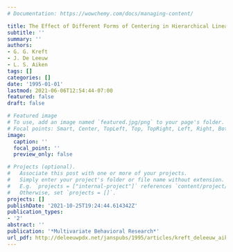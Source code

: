 ```yaml
---
# Documentation: https://wowchemy.com/docs/managing-content/

title: The Effect of Different Forms of Centering in Hierarchical Linear Models
subtitle: ''
summary: ''
authors:
- G. G. Kreft
- J. De Leeuw
- L. S. Aiken
tags: []
categories: []
date: '1995-01-01'
lastmod: 2021-06-06T12:54:44-07:00
featured: false
draft: false

# Featured image
# To use, add an image named `featured.jpg/png` to your page's folder.
# Focal points: Smart, Center, TopLeft, Top, TopRight, Left, Right, BottomLeft, Bottom, BottomRight.
image:
  caption: ''
  focal_point: ''
  preview_only: false

# Projects (optional).
#   Associate this post with one or more of your projects.
#   Simply enter your project's folder or file name without extension.
#   E.g. `projects = ["internal-project"]` references `content/project/deep-learning/index.md`.
#   Otherwise, set `projects = []`.
projects: []
publishDate: '2021-10-25T19:24:44.614342Z'
publication_types:
- '2'
abstract: ''
publication: '*Multivariate Behavioral Research*'
url_pdf: http://deleeuwpdx.net/janspubs/1995/articles/kreft_deleeuw_aiken_A_95.pdf
---
```

